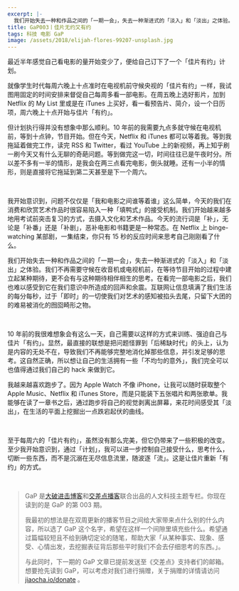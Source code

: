 ```yaml
---
excerpt: |-
  我们开始失去一种和作品之间的「一期一会」，失去一种渐进式的「淡入」和「淡出」之体验。我们不再需要守候在收音机或电视机前，在等待节目开始的过程中建立起某种期待，更不会有与这种期待相伴相生的思考。在看完一部电影之后，我们也难以感受到它在我们意识中所造成的回声和余震。互联网让信息填满了我们生活的每分每秒，过于「即时」的一切使我们对艺术的感知被掐头去尾，只留下大团的的难易被消化的囫囵畸形之物。
title: GaP003丨佳片无约又有约
tags: 科技 电影 GaP
image: /assets/2018/elijah-flores-99207-unsplash.jpg
---
```


最近半年感觉自己看电影的量开始变少了，便给自己订下了一个「佳片有约」计划。

就像学生时代每周六晚上十点准时在电视机前守候央视的「佳片有约」一样，我试图用固定的时间安排来督促自己每周多看一部电影。在周五晚上选好影片，加到 Netflix 的 My List 里或是在 iTunes 上买好，看一看预告片、简介，设一个日历项，周六晚上十点开始与佳片「有约」。

但计划执行得并没有想象中那么顺利。10 年前的我需要九点多就守候在电视机前，等到十点钟，节目开始。但在今天，Netflix 和 iTunes 都可以等着我。等到我拖延着做完工作，读完 RSS 和 Twitter，看过 YouTube 上的新视频，再上知乎刷一刷今天又有什么无聊的奇葩问题。等到做完这一切，时间往往已是午夜时分。所以差不多有一半的情形，是我会在两三点看完电影，倒头就睡。还有一小半的情形，则是直接将它拖延到第二天甚至是下一个周六。

<br>

我开始意识到，问题不仅仅是「我和电影之间谁等着谁」这么简单，今天的我们在消费和欣赏艺术作品时很容易陷入一种「填鸭式」的接受机制。我们开始越来越多地用考试前突击复习的方式，去摄入文化和艺术作品。今天的流行词是「补」，无论是「补番」还是「补剧」，恶补电影和书籍更是一种常态。在 Netflix 上 binge-watching 某部剧，一集结束，你只有 15 秒的反应时间来思考自己刚刚看了什么。

我们开始失去一种和作品之间的「一期一会」，失去一种渐进式的「淡入」和「淡出」之体验。我们不再需要守候在收音机或电视机前，在等待节目开始的过程中建立起某种期待，更不会有与这种期待相伴相生的思考。在看完一部电影之后，我们也难以感受到它在我们意识中所造成的回声和余震。互联网让信息填满了我们生活的每分每秒，过于「即时」的一切使我们对艺术的感知被掐头去尾，只留下大团的的难易被消化的囫囵畸形之物。

<br>

10 年前的我很难想象会有这么一天，自己需要以这样的方式来训练、强迫自己与佳片「有约」。显然，最直接的联想是把问题怪罪到「后稀缺时代」的头上，认为是内容的无处不在，导致我们不再能够完整地消化掉那些信息，并引发足够的思考。这自然正确，所以想让自己的生活拥有一些「不均匀的意外」，我们完全可以也值得通过我们自己的 hack 来做到它。

我越来越喜欢跑步了。因为 Apple Watch 不像 iPhone，让我可以随时获取整个 Apple Music、Netflix 和 iTunes Store，而是只能装下五张唱片和两张歌单。我能够在读了一章书之后，通过跑步将自己的视觉剥离出屏幕，来花时间感受其「淡出」，在生活的平面上挖掘出一点跌宕起伏的曲线。

<br>

至于每周六的「佳片有约」，虽然没有那么完美，但它仍带来了一些积极的改变。至少我开始意识到，通过「计划」，我可以进一步控制自己接受什么，思考什么，切断一些东西，而不是沉溺在无尽信息流里，随波逐「流」。这是让佳片重新「有约」的方式。

<br>

> GaP 是[大破进击博客](https://jesor.me/about)和[交差点播客](https://jiaocha.io/about)联合出品的人文科技主题专栏。你现在读到的是 GaP 的第 003 期。
>
>我最初的想法是在双周更新的播客节目之间给大家带来点什么别的什么内容，所以选了 GaP 这个名字，希望在这样一个间隙里填充些什么。希望通过篇幅较短且不给到确切定论的随笔，帮助大家「从某种事实、现象、感受、心情出发，去挖掘表征背后那些平时我们不会去仔细思考的东西。」。
>
>与此同时，下一期的 GaP 文章已提前发送至《交差点》支持者们的邮箱。想要抢先读到 GaP，可以考虑对我们进行捐赠，关于捐赠的详情请访问 [jiaocha.io/donate](https://jiaocha.io/donate) 。
